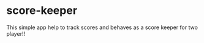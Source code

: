 # score-keeper

This simple app help to track scores and behaves as a score keeper for two player!!
